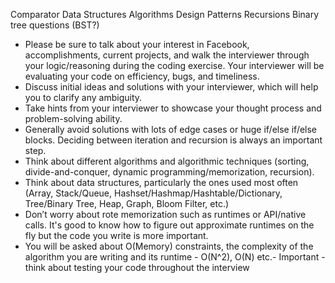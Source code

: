 Comparator
Data Structures
Algorithms
Design Patterns
Recursions
Binary tree questions (BST?)

- Please be sure to talk about your interest in Facebook, accomplishments, current projects, and walk the interviewer through your logic/reasoning during the coding exercise. Your interviewer will be evaluating your code on efficiency, bugs, and timeliness.
- Discuss initial ideas and solutions with your interviewer, which will help you to clarify any ambiguity.
- Take hints from your interviewer to showcase your thought process and problem-solving ability.
- Generally avoid solutions with lots of edge cases or huge if/else if/else blocks. Deciding between iteration and recursion is always an important step.
- Think about different algorithms and algorithmic techniques (sorting, divide-and-conquer, dynamic programming/memorization, recursion).
- Think about data structures, particularly the ones used most often (Array, Stack/Queue, Hashset/Hashmap/Hashtable/Dictionary, Tree/Binary Tree, Heap, Graph, Bloom Filter, etc.)
- Don’t worry about rote memorization such as runtimes or API/native calls. It's good to know how to figure out approximate runtimes on the fly but the code you write is more important.
- You will be asked about O(Memory) constraints, the complexity of the algorithm you are writing and its runtime - O(N^2), O(N) etc.- Important - think about testing your code throughout the interview
